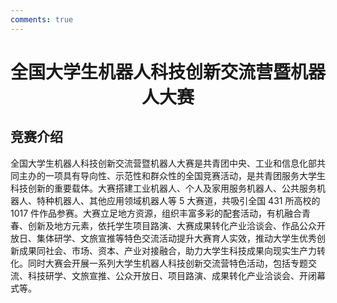 ```yaml
---
comments: true
---
```


# <center>全国大学生机器人科技创新交流营暨机器人大赛</center>

## 竞赛介绍

全国大学生机器人科技创新交流营暨机器人大赛是共青团中央、工业和信息化部共同主办的一项具有导向性、示范性和群众性的全国竞赛活动，是共青团服务大学生科技创新的重要载体。大赛搭建工业机器人、个人及家用服务机器人、公共服务机器人、特种机器人、其他应用领域机器人等 5 大赛道，共吸引全国 431 所高校的 1017 件作品参赛。大赛立足地方资源，组织丰富多彩的配套活动，有机融合青春、创新及地方元素，依托学生项目路演、大赛成果转化产业洽谈会、作品公众开放日、集体研学、文旅宣推等特色交流活动提升大赛育人实效，推动大学生优秀创新成果同社会、市场、资本、产业对接融合，助力大学生科技成果向现实生产力转化。同时大赛会开展一系列大学生机器人科技创新交流营特色活动，包括专题交流、科技研学、文旅宣推、公众开放日、项目路演、成果转化产业洽谈会、开闭幕式等。